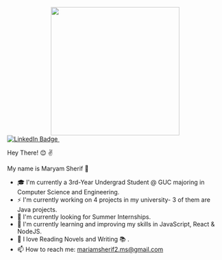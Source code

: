 <div id="header" align="center">
  <img src="https://media.giphy.com/media/uB86ZyWQsnFSGYe2sA/giphy.gif" width="300" height="300" frameBorder="0"/>
</div>

  <a href="https://www.linkedin.com/in/maryam-sherif-b3b614167/" align="center">
    <img src="https://img.shields.io/badge/LinkedIn-blue?style=for-the-badge&logo=linkedin&logoColor=white" alt="LinkedIn Badge"/>
  </a>
</div>

<img src="https://komarev.com/ghpvc/?username=maryamsherif&style=flat-square&color=blue" alt=""/>

Hey There! :blush: :v:

My name is Maryam Sherif :raising_hand:

- :mortar_board: I'm currently a 3rd-Year Undergrad Student @ GUC majoring in Computer Science and Engineering. 
- :zap: I'm currently working on 4 projects in my university- 3 of them are Java projects.
- :eyes: I'm currently looking for Summer Internships.
- :seedling: I'm currently learning and improving my skills in JavaScript, React & NodeJS.
- :sparkling_heart: I love Reading Novels and Writing :books: .
- :mailbox: How to reach me: mariamsherif2.ms@gmail.com
